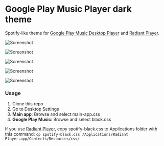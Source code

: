 # Google Play Music Player dark theme

Spotify-like theme for [Google Play Music Desktop Player](https://github.com/MarshallOfSound/Google-Play-Music-Desktop-Player-UNOFFICIAL-) and [Radiant Player](https://github.com/radiant-player/radiant-player-mac).

![Screenshot](https://dl.dropboxusercontent.com/u/18447700/gpmp-1.png "Screenshot")

![Screenshot](https://dl.dropboxusercontent.com/u/18447700/gpmp-2.png "Screenshot")

![Screenshot](https://dl.dropboxusercontent.com/u/18447700/gpmp-3.png "Screenshot")

![Screenshot](https://dl.dropboxusercontent.com/u/18447700/gpmp-4.png "Screenshot")

![Screenshot](https://dl.dropboxusercontent.com/u/18447700/gpmp-5.png "Screenshot")

### Usage

1. Clone this repo
2. Go to Desktop Settings
3. **Main app**: Browse and select main-app.css
4. **Google Play Music**: Browse and select black.css

If you use [Radiant Player](https://github.com/radiant-player/radiant-player-mac), copy spotify-black.css to Applications folder with this command: `cp spotify-black.css /Applications/Radiant Player.app/Contents/Resources/css/`